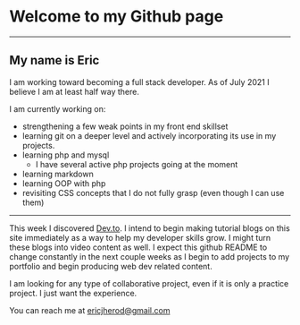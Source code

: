 # Welcome to my Github page

---

## My name is Eric

I am working toward becoming a full stack developer. As of July 2021 I believe I am at least half way there. 

I am currently working on: 

- strengthening a few weak points in my front end skillset 
- learning git on a deeper level and actively incorporating its use in my projects.
- learning php and mysql
    - I have several active php projects going at the moment
- learning markdown
- learning OOP with php 
- revisiting CSS concepts that I do not fully grasp (even though I can use them)

---

This week I discovered [Dev.to](https://dev.to). I intend to begin making tutorial blogs on this site immediately as a way to help my developer skills grow. I might turn these blogs into video content as well. I expect this github README to change constantly in the next couple weeks as I begin to add projects to my portfolio and begin producing web dev related content.


I am looking for any type of collaborative project, even if it is only a practice project. I just want the experience.

You can reach me at <ericjherod@gmail.com>



<!--
**eherod/eherod** is a ✨ _special_ ✨ repository because its `README.md` (this file) appears on your GitHub profile.

Here are some ideas to get you started:

- 🔭 I’m currently working on ...
- 🌱 I’m currently learning ...
- 👯 I’m looking to collaborate on ...
- 🤔 I’m looking for help with ...
- 💬 Ask me about ...
- 📫 How to reach me: ...
- 😄 Pronouns: ...
- ⚡ Fun fact: ...
-->
